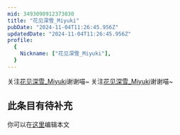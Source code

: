 ```yaml
---
mid: 3493090912373030
title: "花见深雪_Miyuki"
pubDate: "2024-11-04T11:26:45.956Z"
updatedDate: "2024-11-04T11:26:45.956Z"
profile:
  {
    Nickname: ["花见深雪_Miyuki"],
  }
---
```


关注[花见深雪_Miyuki](https://space.bilibili.com/3493090912373030)谢谢喵~ 关注[花见深雪_Miyuki](https://space.bilibili.com/3493090912373030)谢谢喵~

## 此条目有待补充
你可以在[这里](https://github.com/Yuhanawa/VTuber.ICU-Content/edit/master/v/花见深雪_Miyuki/index.md)编辑本文
